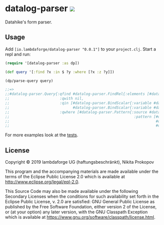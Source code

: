 # datalog-parser <a href="https://clojars.org/io.lambdaforge/datalog-parser"> <img src="https://img.shields.io/clojars/v/io.lambdaforge/datalog-parser.svg" /></a> 

Datahike's form parser.

## Usage
Add `[io.lambdaforge/datalog-parser "0.0.1"]` to your `project.clj`. Start a repl and run:

```Clojure
(require '[datalog-parser :as dp])

(def query '[:find ?x :in $ ?y :where [?x :z ?y]])

(dp/parse-query query)

;;=>
;;#datalog-parser.Query{:qfind #datalog-parser.FindRel{:elements [#datalog-parser.Variable{:symbol ?x}]},
;;                       :qwith nil,
;;                       :qin [#datalog-parser.BindScalar{:variable #datalog-parser.SrcVar{:symbol $}}
;;                             #datalog-parser.BindScalar{:variable #datalog-parser.Variable{:symbol ?y}}],
;;                       :qwhere [#datalog-parser.Pattern{:source #datalog-parser.DefaultSrc{},
;;                                                         :pattern [#datalog-parser.Variable{:symbol ?x}
;;                                                                   #datalog-parser.Constant{:value :z}
;;                                                                   #datalog-parser.Variable{:symbol ?y}]}]}
```

For more examples look at the [tests](https://github.com/lambdaforge/datalog-parser/blob/master/test/datalog-parser_test.cljc).


## License

Copyright © 2019 lambdaforge UG (haftungsbeschränkt), Nikita Prokopov

This program and the accompanying materials are made available under the
terms of the Eclipse Public License 2.0 which is available at
http://www.eclipse.org/legal/epl-2.0.

This Source Code may also be made available under the following Secondary
Licenses when the conditions for such availability set forth in the Eclipse
Public License, v. 2.0 are satisfied: GNU General Public License as published by
the Free Software Foundation, either version 2 of the License, or (at your
option) any later version, with the GNU Classpath Exception which is available
at https://www.gnu.org/software/classpath/license.html.
